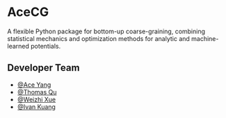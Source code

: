 # AceCG
A flexible Python package for bottom-up coarse-graining, combining statistical mechanics and optimization methods for analytic and machine-learned potentials.

## Developer Team

- [@Ace Yang](https://github.com/AceVolca)
- [@Thomas Qu](https://github.com/FreddyNietzky)
- [@Weizhi Xue](https://github.com/KJAdams2000)
- [@Ivan Kuang](https://github.com/Miku-keai)
